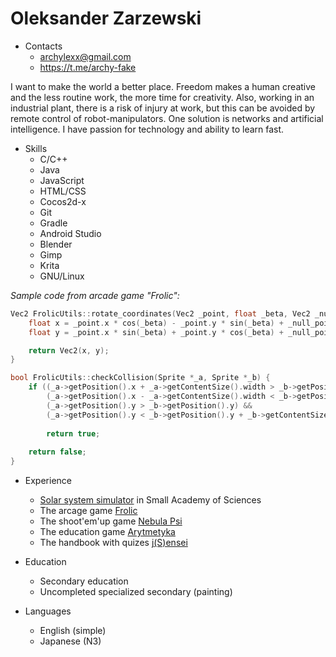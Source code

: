 # Oleksander Zarzewski

- Contacts
  - archylexx@gmail.com
  - https://t.me/archy-fake
  
I want to make the world a better place. Freedom makes a human creative and the less routine work, the more time for creativity. Also, working in an industrial plant, there is a risk of injury at work, but this can be avoided by remote control of robot-manipulators. One solution is networks and artificial intelligence. I have passion for technology and ability to learn fast.
  
- Skills
  - C/C++
  - Java
  - JavaScript
  - HTML/CSS
  - Cocos2d-x
  - Git
  - Gradle
  - Android Studio
  - Blender
  - Gimp
  - Krita
  - GNU/Linux
  
*Sample code from arcade game "Frolic":*
```cpp
Vec2 FrolicUtils::rotate_coordinates(Vec2 _point, float _beta, Vec2 _null_point) {
	float x = _point.x * cos(_beta) - _point.y * sin(_beta) + _null_point.x;
	float y = _point.x * sin(_beta) + _point.y * cos(_beta) + _null_point.y;

	return Vec2(x, y);
}

bool FrolicUtils::checkCollision(Sprite *_a, Sprite *_b) {
	if ((_a->getPosition().x + _a->getContentSize().width > _b->getPosition().x - _b->getContentSize().width / 2) &&
	    (_a->getPosition().x - _a->getContentSize().width < _b->getPosition().x + _b->getContentSize().width / 2) &&
	    (_a->getPosition().y > _b->getPosition().y) &&
	    (_a->getPosition().y < _b->getPosition().y + _b->getContentSize().height))
    
		return true;
	
	return false;
}
```

- Experience
  - [Solar system simulator](https://github.com/archylex/Gallex) in Small Academy of Sciences
  - The arcage game [Frolic](https://github.com/archylex/Frolic)
  - The shoot'em'up game [Nebula Psi](https://github.com/archylex/Nebula-Psi)
  - The education game [Arytmetyka](https://github.com/archylex/Arytmetyka)
  - The handbook with quizes [j(S)ensei](https://github.com/archylex/jsensei)
  
- Education
  - Secondary education
  - Uncompleted specialized secondary (painting)
  
- Languages
  - English (simple)
  - Japanese (N3)

